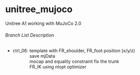 # unitree_mujoco
Unitree A1 working with MuJoCo 2.0

###### Branch List Description
- ctrl_06: template with FR_shoulder, FR_foot position (x/y/z)\
&emsp;&emsp;&emsp;&ensp; save mjData\
&emsp;&emsp;&emsp;&ensp; mocap and equality constraint fix the trunk\
&emsp;&emsp;&emsp;&ensp; FR_IK using nlopt optimizer
